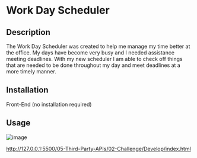 # Work Day Scheduler

## Description

The Work Day Scheduler was created to help me manage my time better at the office. My days have become very busy and I needed assistance meeting deadlines. With my new scheduler I am able to check off things that are needed to be done throughout my day and meet deadlines at a more timely manner.

## Installation

Front-End (no installation required)

## Usage

![image](https://user-images.githubusercontent.com/123846514/228990996-029f4dbd-6fd8-4e82-bae0-b44b2e575d77.png)

http://127.0.0.1:5500/05-Third-Party-APIs/02-Challenge/Develop/index.html
